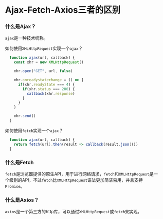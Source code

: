 # Ajax-Fetch-Axios三者的区别

### 什么是Ajax？
`ajax`是一种技术统称。

如何使用`XMLHttpRequest`实现一个`ajax`？
```js
  function ajax(url, callback) {
    const xhr = new XMLHttpRequest()

    xhr.open("GET", url, false)

    xhr.onreadystatechange = () => {
      if(xhr.readyState === 4) {
        if(xhr.status === 200) {
          callback(xhr.response)
        }
      }
    }

    xhr.send()
  }
```

如何使用`fetch`实现一个`ajax`？
```js
  function ajax(url, callback) {
    return fetch(url).then(result => callback(result.json()))
  }
```

### 什么是Fetch
`fetch`是浏览器提供的原生API，用于进行网络请求，`fetch`和`XMLHttpRequest`是一个级别的API，不过`fetch`比`XMLHttpRequest`语法更加简洁易用，并且支持`Promise`。


### 什么是Axios？
`axios`是一个第三方的http库，可以通过`XMLHttpRequest`或`fetch`来实现。